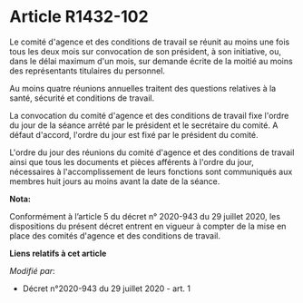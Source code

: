 # Article R1432-102

Le comité d'agence et des conditions de travail se réunit au moins une fois tous les deux mois sur convocation de son
président, à son initiative, ou, dans le délai maximum d'un mois, sur demande écrite de la moitié au moins des représentants
titulaires du personnel.

Au moins quatre réunions annuelles traitent des questions relatives à la santé, sécurité et conditions de travail.

La convocation du comité d'agence et des conditions de travail fixe l'ordre du jour de la séance arrêté par le président et
le secrétaire du comité. A défaut d'accord, l'ordre du jour est fixé par le président du comité.

L'ordre du jour des réunions du comité d'agence et des conditions de travail ainsi que tous les documents et pièces afférents
à l'ordre du jour, nécessaires à l'accomplissement de leurs fonctions sont communiqués aux membres huit jours au moins avant
la date de la séance.

**Nota:**

Conformément à l’article 5 du décret n° 2020-943 du 29 juillet 2020, les dispositions du présent décret entrent en vigueur à
compter de la mise en place des comités d'agence et des conditions de travail.

**Liens relatifs à cet article**

_Modifié par_:

  - Décret n°2020-943 du 29 juillet 2020 - art. 1

